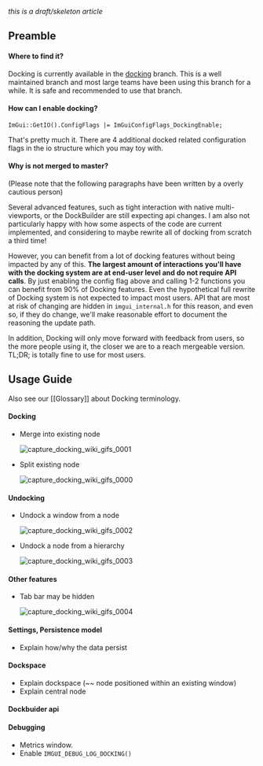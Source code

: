 _this is a draft/skeleton article_

## Preamble

#### Where to find it?

Docking is currently available in the [docking](https://github.com/ocornut/imgui/tree/docking) branch. This is a well maintained branch and most large teams have been using this branch for a while. It is safe and recommended to use that branch.

#### How can I enable docking?

`ImGui::GetIO().ConfigFlags |= ImGuiConfigFlags_DockingEnable;`

That's pretty much it.
There are 4 additional docked related configuration flags in the io structure which you may toy with.

#### Why is not merged to master?

(Please note that the following paragraphs have been written by a overly cautious person)

Several advanced features, such as tight interaction with native multi-viewports, or the DockBuilder are still expecting api changes. I am also not particularly happy with how some aspects of the code are current implemented, and considering to maybe rewrite all of docking from scratch a third time! 

However, you can benefit from a lot of docking features without being impacted by any of this. **The largest amount of interactions you'll have with the docking system are at end-user level and do not require API calls**. By just enabling the config flag above and calling 1-2 functions you can benefit from 90% of Docking features. Even the hypothetical full rewrite of Docking system is not expected to impact most users. API that are most at risk of changing are hidden in `imgui_internal.h` for this reason, and even so, if they do change, we'll make reasonable effort to document the reasoning the update path. 

In addition, Docking will only move forward with feedback from users, so the more people using it, the closer we are to a reach mergeable version. TL;DR; is totally fine to use for most users.

## Usage Guide

Also see our [[Glossary]] about Docking terminology.

#### Docking

- Merge into existing node

  ![capture_docking_wiki_gifs_0001](https://user-images.githubusercontent.com/19151258/82671137-ffb64300-9c46-11ea-8e98-1a78a128882d.gif)
- Split existing node

  ![capture_docking_wiki_gifs_0000](https://user-images.githubusercontent.com/19151258/82671136-ff1dac80-9c46-11ea-8794-6220d5bad078.gif)

#### Undocking

- Undock a window from a node

  ![capture_docking_wiki_gifs_0002](https://user-images.githubusercontent.com/19151258/82671170-0d6bc880-9c47-11ea-88fb-5761d163439a.gif)
- Undock a node from a hierarchy

  ![capture_docking_wiki_gifs_0003](https://user-images.githubusercontent.com/19151258/82671172-0e045f00-9c47-11ea-88b2-d84e18be2b6b.gif)

#### Other features

- Tab bar may be hidden

  ![capture_docking_wiki_gifs_0004](https://user-images.githubusercontent.com/19151258/92583366-e3dcb880-f29a-11ea-8a21-b503a2801c87.gif)

#### Settings, Persistence model

- Explain how/why the data persist

#### Dockspace

- Explain dockspace (~~ node positioned within an existing window)
- Explain central node

#### Dockbuider api

#### Debugging

- Metrics window.
- Enable `IMGUI_DEBUG_LOG_DOCKING()`
